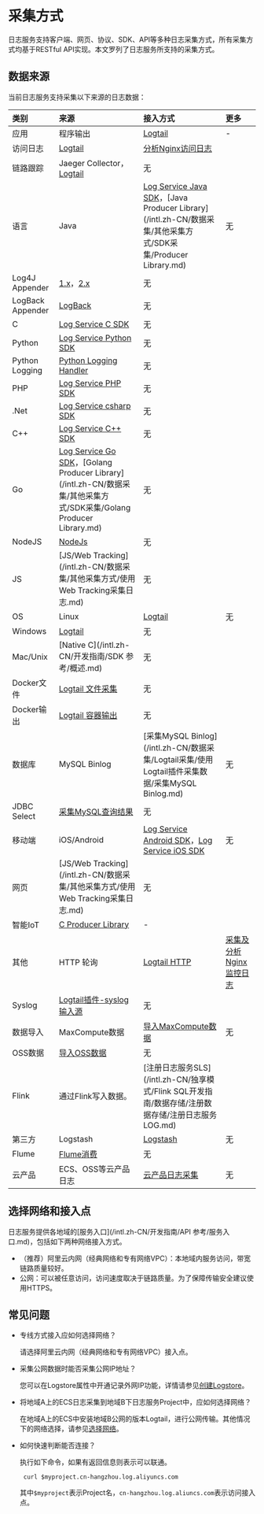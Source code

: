 # 采集方式

日志服务支持客户端、网页、协议、SDK、API等多种日志采集方式，所有采集方式均基于RESTful API实现。本文罗列了日志服务所支持的采集方式。

## 数据来源

当前日志服务支持采集以下来源的日志数据：

|类别|来源|接入方式|更多|
|:-|:-|:---|:-|
|应用|程序输出|[Logtail](/intl.zh-CN/数据采集/Logtail采集/简介/Logtail简介.md)|-|
|访问日志|[Logtail](/intl.zh-CN/数据采集/Logtail采集/简介/Logtail简介.md)|[分析Nginx访问日志](/intl.zh-CN/案例与实践/最佳实践/查询分析/采集并分析Nginx访问日志.md)|
|链路跟踪|Jaeger Collector，[Logtail](/intl.zh-CN/数据采集/Logtail采集/简介/Logtail简介.md)|无|
|语言|Java|[Log Service Java SDK](https://github.com/aliyun/aliyun-log-java-sdk)，[Java Producer Library](/intl.zh-CN/数据采集/其他采集方式/SDK采集/Producer Library.md)|无|
|Log4J Appender|[1.x](https://github.com/aliyun/aliyun-log-log4j-appender)，[2.x](https://github.com/aliyun/aliyun-log-log4j2-appender)|无|
|LogBack Appender|[LogBack](https://github.com/aliyun/aliyun-log-logback-appender)|无|
|C|[Log Service C SDK](https://github.com/aliyun/aliyun-log-c-sdk)|无|
|Python|[Log Service Python SDK](https://github.com/aliyun/aliyun-log-python-sdk)|无|
|Python Logging|[Python Logging Handler](https://aliyun-log-python-sdk.readthedocs.io/tutorials/tutorial_logging_handler.html)|无|
|PHP|[Log Service PHP SDK](https://github.com/aliyun/aliyun-log-php-sdk)|无|
|.Net|[Log Service csharp SDK](https://github.com/aliyun/aliyun-log-chsarp-sdk)|无|
|C++|[Log Service C++ SDK](https://github.com/aliyun/aliyun-log-cpp-sdk)|无|
|Go|[Log Service Go SDK](https://github.com/aliyun/aliyun-log-go-sdk)，[Golang Producer Library](/intl.zh-CN/数据采集/其他采集方式/SDK采集/Golang Producer Library.md)|无|
|NodeJS|[NodeJs](https://github.com/aliyun-UED/aliyun-sdk-js)|无|
|JS|[JS/Web Tracking](/intl.zh-CN/数据采集/其他采集方式/使用Web Tracking采集日志.md)|无|
|OS|Linux|[Logtail](/intl.zh-CN/数据采集/Logtail采集/简介/Logtail简介.md)|无|
|Windows|[Logtail](/intl.zh-CN/数据采集/Logtail采集/简介/Logtail简介.md)|无|
|Mac/Unix|[Native C](/intl.zh-CN/开发指南/SDK 参考/概述.md)|无|
|Docker文件|[Logtail 文件采集](/intl.zh-CN/数据采集/Logtail采集/采集容器日志/通过DaemonSet-控制台方式采集Kubernetes文件.md)|无|
|Docker输出|[Logtail 容器输出](/intl.zh-CN/数据采集/Logtail采集/采集容器日志/通过DaemonSet-控制台方式采集Kubernetes标准输出.md)|无|
|数据库|MySQL Binlog|[采集MySQL Binlog](/intl.zh-CN/数据采集/Logtail采集/使用Logtail插件采集数据/采集MySQL Binlog.md)|无|
|JDBC Select|[采集MySQL查询结果](/intl.zh-CN/数据采集/Logtail采集/使用Logtail插件采集数据/采集MySQL查询结果.md)|无|
|移动端|iOS/Android|[Log Service Android SDK](https://github.com/aliyun/aliyun-log-android-sdk)，[Log Service iOS SDK](https://github.com/aliyun/aliyun-log-ios-sdk)|无|
|网页|[JS/Web Tracking](/intl.zh-CN/数据采集/其他采集方式/使用Web Tracking采集日志.md)|无|
|智能IoT|[C Producer Library](https://github.com/aliyun/aliyun-log-c-sdk)|-|
|其他|HTTP 轮询|[Logtail HTTP](/intl.zh-CN/数据采集/Logtail采集/使用Logtail插件采集数据/采集HTTP数据.md)|[采集及分析Nginx监控日志](/intl.zh-CN/案例与实践/最佳实践/查询分析/分析-Nginx监控日志.md)|
|Syslog|[Logtail插件-syslog输入源](/intl.zh-CN/数据采集/Logtail采集/使用Logtail插件采集数据/采集Syslog.md)|无|
|数据导入|MaxCompute数据|[导入MaxCompute数据](/intl.zh-CN/数据采集/数据导入/导入MaxCompute数据.md)|无|
|OSS数据|[导入OSS数据](/intl.zh-CN/数据采集/数据导入/导入OSS数据.md)|无|
|Flink|通过Flink写入数据。|[注册日志服务SLS](/intl.zh-CN/独享模式/Flink SQL开发指南/数据存储/注册数据存储/注册日志服务LOG.md)|
|第三方|Logstash|[Logstash](/intl.zh-CN/数据采集/其他采集方式/Logstash/创建Logstash采集配置和处理配置.md)|无|
|Flume|[Flume消费](/intl.zh-CN/消费与投递/实时消费/Flume消费.md)|无|
|云产品|ECS、OSS等云产品日志|[云产品日志采集](/intl.zh-CN/数据采集/云产品日志采集/云产品日志.md)|无|

## 选择网络和接入点

日志服务提供各地域的[服务入口](/intl.zh-CN/开发指南/API 参考/服务入口.md)，包括如下两种网络接入方式。

-   （推荐）阿里云内网（经典网络和专有网络VPC）：本地域内服务访问，带宽链路质量较好。
-   公网：可以被任意访问，访问速度取决于链路质量。为了保障传输安全建议使用HTTPS。

## 常见问题

-   专线方式接入应如何选择网络？

    请选择阿里云内网（经典网络和专有网络VPC）接入点。

-   采集公网数据时能否采集公网IP地址？

    您可以在Logstore属性中开通记录外网IP功能，详情请参见[创建Logstore](/intl.zh-CN/数据采集/准备工作/管理Logstore.md)。

-   将地域A上的ECS日志采集到地域B下日志服务Project中，应如何选择网络？

    在地域A上的ECS中安装地域B公网的版本Logtail，进行公网传输。其他情况下的网络选择，请参见[选择网络](/intl.zh-CN/数据采集/Logtail采集/选择网络.md)。

-   如何快速判断能否连接？

    执行如下命令，如果有返回信息则表示可以联通。

    ```
     curl $myproject.cn-hangzhou.log.aliyuncs.com
    ```

    其中`$myproject`表示Project名，`cn-hangzhou.log.aliuncs.com`表示访问接入点。


